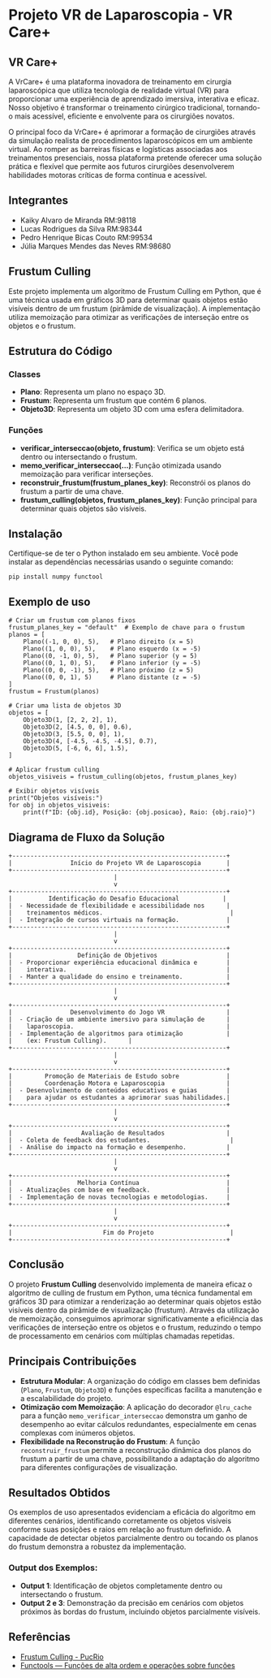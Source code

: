 # Projeto VR de Laparoscopia - VR Care+

## VR Care+

A VrCare+ é uma plataforma inovadora de treinamento em cirurgia laparoscópica
que utiliza tecnologia de realidade virtual (VR) para proporcionar uma experiência de aprendizado imersiva, interativa e eficaz. Nosso objetivo é transformar o treinamento cirúrgico tradicional, tornando-o mais acessível, eficiente e envolvente para os
cirurgiões novatos.

O principal foco da VrCare+ é aprimorar a formação de cirurgiões através da
simulação realista de procedimentos laparoscópicos em um ambiente virtual. Ao
romper as barreiras físicas e logísticas associadas aos treinamentos presenciais, nossa plataforma pretende oferecer uma solução prática e flexível que permite aos futuros cirurgiões desenvolverem habilidades motoras críticas de forma contínua e acessível.

## Integrantes

- Kaiky Alvaro de Miranda RM:98118
- Lucas Rodrigues da Silva RM:98344
- Pedro Henrique Bicas Couto RM:99534
- Júlia Marques Mendes das Neves RM:98680


## Frustum Culling

Este projeto implementa um algoritmo de Frustum Culling em Python, que é uma técnica usada em gráficos 3D para determinar quais objetos estão visíveis dentro de um frustum (pirâmide de visualização). A implementação utiliza memoização para otimizar as verificações de interseção entre os objetos e o frustum.

## Estrutura do Código

### Classes

- **Plano**: Representa um plano no espaço 3D.
- **Frustum**: Representa um frustum que contém 6 planos.
- **Objeto3D**: Representa um objeto 3D com uma esfera delimitadora.

### Funções

- **verificar_interseccao(objeto, frustum)**: Verifica se um objeto está dentro ou intersectando o frustum.
- **memo_verificar_interseccao(...)**: Função otimizada usando memoização para verificar interseções.
- **reconstruir_frustum(frustum_planes_key)**: Reconstrói os planos do frustum a partir de uma chave.
- **frustum_culling(objetos, frustum_planes_key)**: Função principal para determinar quais objetos são visíveis.

## Instalação

Certifique-se de ter o Python instalado em seu ambiente. Você pode instalar as dependências necessárias usando o seguinte comando:

```
pip install numpy functool
```

## Exemplo de uso

```
# Criar um frustum com planos fixos
frustum_planes_key = "default"  # Exemplo de chave para o frustum
planos = [
    Plano((-1, 0, 0), 5),   # Plano direito (x = 5)
    Plano((1, 0, 0), 5),    # Plano esquerdo (x = -5)
    Plano((0, -1, 0), 5),   # Plano superior (y = 5)
    Plano((0, 1, 0), 5),    # Plano inferior (y = -5)
    Plano((0, 0, -1), 5),   # Plano próximo (z = 5)
    Plano((0, 0, 1), 5)     # Plano distante (z = -5)
]
frustum = Frustum(planos)

# Criar uma lista de objetos 3D
objetos = [
    Objeto3D(1, [2, 2, 2], 1),
    Objeto3D(2, [4.5, 0, 0], 0.6),
    Objeto3D(3, [5.5, 0, 0], 1),
    Objeto3D(4, [-4.5, -4.5, -4.5], 0.7),
    Objeto3D(5, [-6, 6, 6], 1.5),
]

# Aplicar frustum culling
objetos_visiveis = frustum_culling(objetos, frustum_planes_key)

# Exibir objetos visíveis
print("Objetos visíveis:")
for obj in objetos_visiveis:
    print(f"ID: {obj.id}, Posição: {obj.posicao}, Raio: {obj.raio}")

```


## Diagrama de Fluxo da Solução


```plaintext
+-----------------------------------------------------------+
|                Início do Projeto VR de Laparoscopia       |
+-----------------------------------------------------------+
                             |
                             v
+-----------------------------------------------------------+
|          Identificação do Desafio Educacional            |
|  - Necessidade de flexibilidade e acessibilidade nos      |
|    treinamentos médicos.                                   |
|  - Integração de cursos virtuais na formação.             |
+-----------------------------------------------------------+
                             |
                             v
+-----------------------------------------------------------+
|                  Definição de Objetivos                   |
|  - Proporcionar experiência educacional dinâmica e        |
|    interativa.                                            |
|  - Manter a qualidade do ensino e treinamento.            |
+-----------------------------------------------------------+
                             |
                             v
+-----------------------------------------------------------+
|                Desenvolvimento do Jogo VR                 |
|  - Criação de um ambiente imersivo para simulação de      |
|    laparoscopia.                                          |
|  - Implementação de algoritmos para otimização            |
|    (ex: Frustum Culling).      |
+-----------------------------------------------------------+
                             |
                             v
+-----------------------------------------------------------+
|         Promoção de Materiais de Estudo sobre             |
|         Coordenação Motora e Laparoscopia                 |
|  - Desenvolvimento de conteúdos educativos e guias        |
|    para ajudar os estudantes a aprimorar suas habilidades.|
+-----------------------------------------------------------+
                             |
                             v
+-----------------------------------------------------------+
|                   Avaliação de Resultados                 |
|  - Coleta de feedback dos estudantes.                      |
|  - Análise do impacto na formação e desempenho.           |
+-----------------------------------------------------------+
                             |
                             v
+-----------------------------------------------------------+
|                  Melhoria Contínua                        |
|  - Atualizações com base em feedback.                     |
|  - Implementação de novas tecnologias e metodologias.     |
+-----------------------------------------------------------+
                             |
                             v
+-----------------------------------------------------------+
|                         Fim do Projeto                     |
+-----------------------------------------------------------+

```

## Conclusão

O projeto **Frustum Culling** desenvolvido implementa de maneira eficaz o algoritmo de culling de frustum em Python, uma técnica fundamental em gráficos 3D para otimizar a renderização ao determinar quais objetos estão visíveis dentro da pirâmide de visualização (frustum). Através da utilização de memoização, conseguimos aprimorar significativamente a eficiência das verificações de interseção entre os objetos e o frustum, reduzindo o tempo de processamento em cenários com múltiplas chamadas repetidas.

## Principais Contribuições

- **Estrutura Modular**: A organização do código em classes bem definidas (`Plano`, `Frustum`, `Objeto3D`) e funções específicas facilita a manutenção e a escalabilidade do projeto.
- **Otimização com Memoização**: A aplicação do decorador `@lru_cache` para a função `memo_verificar_interseccao` demonstra um ganho de desempenho ao evitar cálculos redundantes, especialmente em cenas complexas com inúmeros objetos.
- **Flexibilidade na Reconstrução do Frustum**: A função `reconstruir_frustum` permite a reconstrução dinâmica dos planos do frustum a partir de uma chave, possibilitando a adaptação do algoritmo para diferentes configurações de visualização.

## Resultados Obtidos

Os exemplos de uso apresentados evidenciam a eficácia do algoritmo em diferentes cenários, identificando corretamente os objetos visíveis conforme suas posições e raios em relação ao frustum definido. A capacidade de detectar objetos parcialmente dentro ou tocando os planos do frustum demonstra a robustez da implementação.

### Output dos Exemplos:
- **Output 1**: Identificação de objetos completamente dentro ou intersectando o frustum.
- **Output 2 e 3**: Demonstração da precisão em cenários com objetos próximos às bordas do frustum, incluindo objetos parcialmente visíveis.

## Referências

- [Frustum Culling - PucRio](https://www.maxwell.vrac.puc-rio.br/31453/31453_4.PDF)
- [Functools — Funções de alta ordem e operações sobre funções](https://docs.python.org/3/library/functools.html)
